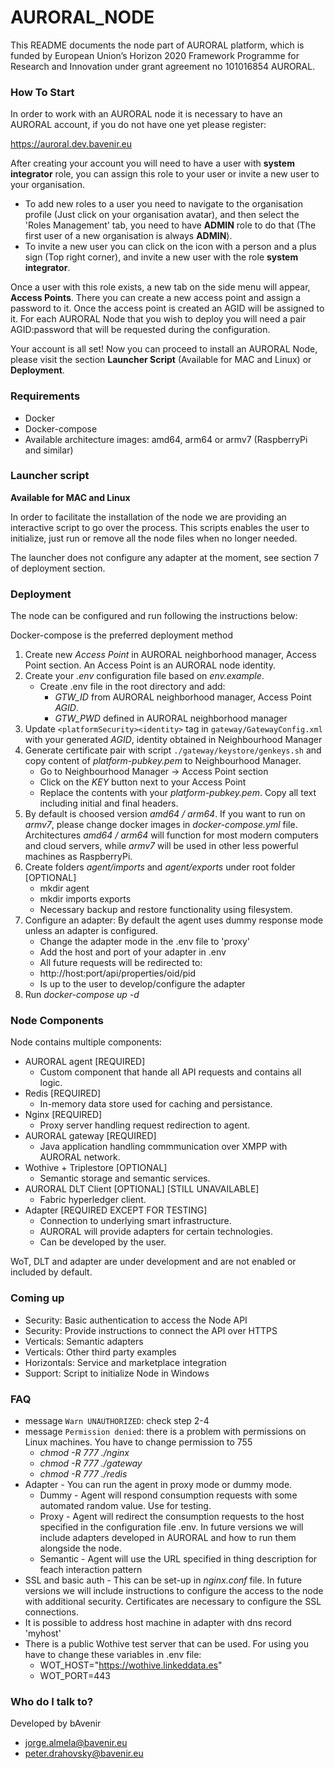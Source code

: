 # AURORAL_NODE #

This README documents the node part of AURORAL platform, which is funded by European Union’s Horizon 2020 Framework Programme for Research and Innovation under grant agreement no 101016854 AURORAL.

### How To Start ###

In order to work with an AURORAL node it is necessary to have an AURORAL account, if you do not have one yet please register:

https://auroral.dev.bavenir.eu

After creating your account you will need to have a user with **system integrator** role, you can assign this role to your user or invite a new user to your organisation.

- To add new roles to a user you need to navigate to the organisation profile (Just click on your organisation avatar), and then select the 'Roles Management' tab, you need to have **ADMIN** role to do that (The first user of a new organisation is always **ADMIN**).
- To invite a new user you can click on the icon with a person and a plus sign (Top right corner), and invite a new user with the role **system integrator**.

Once a user with this role exists, a new tab on the side menu will appear, **Access Points**. There you can create a new access point and assign a password to it. Once the access point is created an AGID will be assigned to it. For each AURORAL Node that you wish to deploy you will need a pair AGID:password that will be requested during the configuration.

Your account is all set! Now you can proceed to install an AURORAL Node, please visit the section **Launcher Script** (Available for MAC and Linux) or **Deployment**.

### Requirements ###

- Docker
- Docker-compose
- Available architecture images: amd64, arm64 or armv7 (RaspberryPi and similar)

### Launcher script ###

**Available for MAC and Linux**

In order to facilitate the installation of the node we are providing an interactive script to go over the process. This scripts enables the user to initialize, just run or remove all the node files when no longer needed.

The launcher does not configure any adapter at the moment, see section 7 of deployment section.

### Deployment ###

The node can be configured and run following the instructions below:

Docker-compose is the preferred deployment method

1. Create new *Access Point* in AURORAL neighborhood manager, Access Point section. An Access Point is an AURORAL node identity.
2. Create your *.env* configuration file based on *env.example*.
   -  Create .env file in the root directory and add:
      -  *GTW_ID* from AURORAL neighborhood manager, Access Point *AGID*.
      -  *GTW_PWD* defined in AURORAL neighborhood manager
3.  Update `<platformSecurity><identity>` tag in `gateway/GatewayConfig.xml` with your generated *AGID*, identity obtained in Neighbourhood Manager
4.  Generate certificate pair with script `./gateway/keystore/genkeys.sh` and copy content of *platform-pubkey.pem* to Neighbourhood Manager.
    - Go to Neighbourhood Manager -> Access Point section
    - Click on the *KEY* button next to your Access Point
    - Replace the contents with your *platform-pubkey.pem*. Copy all text including initial and final headers.
5.  By default is choosed version *amd64 / arm64*. If you want to run on *armv7*, please change docker images in *docker-compose.yml* file. Architectures *amd64 / arm64* will function for most modern computers and cloud servers, while *armv7* will be used in other less powerful machines as RaspberryPi.
6.  Create folders *agent/imports* and *agent/exports* under root folder [OPTIONAL]
    - mkdir agent
    - mkdir imports exports
    - Necessary backup and restore functionality using filesystem.
7.  Configure an adapter: By default the agent uses dummy response mode unless an adapter is configured.
    - Change the adapter mode in the .env file to 'proxy'
    - Add the host and port of your adapter in .env
    - All future requests will be redirected to: 
    - http://host:port/api/properties/oid/pid
    - Is up to the user to develop/configure the adapter
8.  Run *docker-compose up -d*

### Node Components ###
Node contains multiple components:
- AURORAL agent [REQUIRED]
  - Custom component that hande all API requests and contains all logic.
- Redis [REQUIRED]
  - In-memory data store used for caching and persistance.
- Nginx [REQUIRED]
  - Proxy server handling request redirection to agent.
- AURORAL gateway [REQUIRED]
  - Java application handling commmunication over XMPP with AURORAL network.
- Wothive + Triplestore [OPTIONAL]
  - Semantic storage and semantic services. 
- AURORAL DLT Client [OPTIONAL] [STILL UNAVAILABLE]
  - Fabric hyperledger client.
- Adapter [REQUIRED EXCEPT FOR TESTING]
  - Connection to underlying smart infrastructure.
  - AURORAL will provide adapters for certain technologies.
  - Can be developed by the user.

WoT, DLT and adapter are under development and are not enabled or included by default.

### Coming up ###

- Security: Basic authentication to access the Node API
- Security: Provide instructions to connect the API over HTTPS
- Verticals: Semantic adapters
- Verticals: Other third party examples
- Horizontals: Service and marketplace integration
- Support: Script to initialize Node in Windows

### FAQ ###

- message `Warn UNAUTHORIZED`: check step 2-4
- message `Permission denied`: there is a problem with permissions on Linux machines. You have to change permission to 755
  - *chmod -R 777 ./nginx*
  - *chmod -R 777 ./gateway*
  - *chmod -R 777 ./redis*
- Adapter - You can run the agent in proxy mode or dummy mode.
    - Dummy - Agent will respond consumption requests with some automated random value. Use for testing.
    - Proxy - Agent will redirect the consumption requests to the host specified in the configuration file .env. In future versions we will include adapters developed in AURORAL and how to run them alongside the node. 
    - Semantic - Agent will use the URL specified in thing description for feach interaction pattern
- SSL and basic auth - This can be set-up in *nginx.conf* file. In future versions we will include instructions to configure the access to the node with additional security. Certificates are necessary to configure the SSL connections.
- It is possible to address host machine in adapter with dns record 'myhost'
- There is a public Wothive test server that can be used. For using you have to change these variables in .env file:
  - WOT_HOST="https://wothive.linkeddata.es"
  - WOT_PORT=443

### Who do I talk to? ###

Developed by bAvenir

* jorge.almela@bavenir.eu
* peter.drahovsky@bavenir.eu